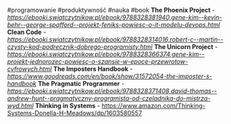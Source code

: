 

#programowanie #produktywność #nauka #book 
**The Phoenix Project** -*https://ebooki.swiatczytnikow.pl/ebook/9788328381940,gene-kim--kevin-behr--george-spafford--projekt-feniks-powiesc-o-it-modelu-devops.html*
**Clean Code** -  *https://ebooki.swiatczytnikow.pl/ebook/9788328314016,robert-c--martin--czysty-kod-podrecznik-dobrego-programisty.html*
**The Unicorn Project** -  *https://ebooki.swiatczytnikow.pl/ebook/9788328366374,gene-kim--projekt-jednorozec-powiesc-o-szansie-w-epoce-przewrotow-cyfrowych.html*
**The Imposters Handbook** - *https://www.goodreads.com/en/book/show/31572054-the-imposter-s-handbook*
**The Pragmatic Programmer** - *https://ebooki.swiatczytnikow.pl/ebook/9788328371408,david-thomas--andrew-hunt--pragmatyczny-programista-od-czeladnika-do-mistrza-wyd.html*
**Thinking in Systems** - https://www.amazon.com/Thinking-Systems-Donella-H-Meadows/dp/1603580557